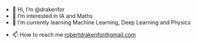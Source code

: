 - 👋 Hi, I’m @drakenfor
- 👀 I’m interested in IA and Maths
- 🌱 I’m currently learning Machine Learning, Deep Learning and Physics
<!-- - 💞️ I’m looking to collaborate on ... -->
- 📫 How to reach me robertdrakenfor@gmail.com

<!---
drakenfor/drakenfor is a ✨ special ✨ repository because its `README.md` (this file) appears on your GitHub profile.
You can click the Preview link to take a look at your changes.
--->
